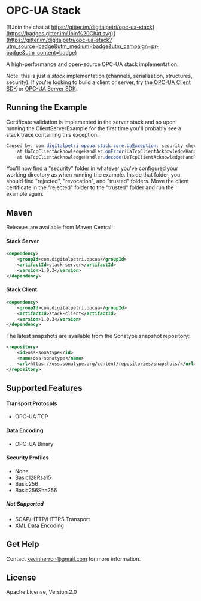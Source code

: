 # OPC-UA Stack

[![Join the chat at https://gitter.im/digitalpetri/opc-ua-stack](https://badges.gitter.im/Join%20Chat.svg)](https://gitter.im/digitalpetri/opc-ua-stack?utm_source=badge&utm_medium=badge&utm_campaign=pr-badge&utm_content=badge)

A high-performance and open-source OPC-UA stack implementation.

Note: this is just a *stack* implementation (channels, serialization, structures, security). If you're looking to build a client or server, try the [OPC-UA Client SDK](https://github.com/digitalpetri/ua-client-sdk) or [OPC-UA Server SDK](https://github.com/digitalpetri/ua-server-sdk).

Running the Example
--------
Certificate validation is implemented in the server stack and so upon running the ClientServerExample for the first time you'll probably see a stack trace containing this exception:

```java
Caused by: com.digitalpetri.opcua.stack.core.UaException: security checks failed
	at UaTcpClientAcknowledgeHandler.onError(UaTcpClientAcknowledgeHandler.java:162)
	at UaTcpClientAcknowledgeHandler.decode(UaTcpClientAcknowledgeHandler.java:89)
```

You'll now find a "security" folder in whatever you've configured your working directory as when running the example. Inside that folder, you should find "rejected", "revocation", and "trusted" folders. Move the client certificate in the "rejected" folder to the "trusted" folder and run the example again.

Maven
--------

Releases are available from Maven Central:

#### Stack Server
```xml
<dependency>
    <groupId>com.digitalpetri.opcua</groupId>
    <artifactId>stack-server</artifactId>
    <version>1.0.3</version>
</dependency>
```

#### Stack Client
```xml
<dependency>
    <groupId>com.digitalpetri.opcua</groupId>
    <artifactId>stack-client</artifactId>
    <version>1.0.3</version>
</dependency>
```

The latest snapshots are available from the Sonatype snapshot repository:
```xml
<repository>
    <id>oss-sonatype</id>
    <name>oss-sonatype</name>
    <url>https://oss.sonatype.org/content/repositories/snapshots/</url>
</repository>
```

Supported Features
--------

#### Transport Protocols
* OPC-UA TCP

#### Data Encoding
* OPC-UA Binary
 
#### Security Profiles
* None
* Basic128Rsa15
* Basic256
* Basic256Sha256

##### Not Supported
* SOAP/HTTP/HTTPS Transport
* XML Data Encoding


Get Help
--------

Contact kevinherron@gmail.com for more information.


License
--------

Apache License, Version 2.0
